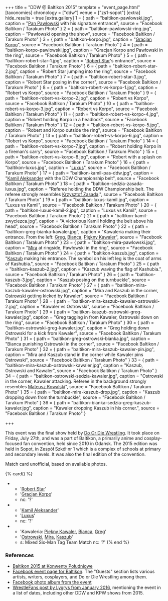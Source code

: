 +++
title = "DDW @ Baltikon 2015"
template = "event_page.html"
[taxonomies]
chronology = ["ddw"]
venue = ["zs1-sopot"]
[extra]
hide_results = true
[extra.gallery]
1 = { path = "baltikon-pawlowski.jpg", caption = "[Pan Pawłowski](@/w/pan-pawlowski.md) with his signature entrance", source = "Facebook Baltikon / Tarakum Photo" }
2 = { path = "baltikon-pawlowski-ring.jpg", caption = "Pawłowski opening the show", source = "Facebook Baltikon / Tarakum Photo" }
3 = { path = "baltikon-korpo.jpg", caption = "[Gracjan Korpo](@/w/gracjan-korpo.md)", source = "Facebook Baltikon / Tarakum Photo" }
4 = { path = "baltikon-korpo-pawlowski.jpg", caption = "Gracjan Korpo and Pawłowski in the ring", source = "Facebook Baltikon / Tarakum Photo" }
5 = { path = "baltikon-robert-star-1.jpg", caption = "[Robert Star](@/w/robert-star.md)'s entrance", source = "Facebook Baltikon / Tarakum Photo" }
6 = { path = "baltikon-robert-star-2.jpg", caption = "Robert Star jumping into the ring", source = "Facebook Baltikon / Tarakum Photo" }
7 = { path = "baltikon-robert-star-3.jpg", caption = "Robert Star posing in the corner", source = "Facebook Baltikon / Tarakum Photo" }
8 = { path = "baltikon-robert-vs-korpo-1.jpg", caption = "Robert vs Korpo", source = "Facebook Baltikon / Tarakum Photo" }
9 = { path = "baltikon-robert-vs-korpo-2.jpg", caption = "Robert vs Korpo", source = "Facebook Baltikon / Tarakum Photo" }
10 = { path = "baltikon-robert-vs-korpo-3.jpg", caption = "Robert vs Korpo", source = "Facebook Baltikon / Tarakum Photo" }
11 = { path = "baltikon-robert-vs-korpo-4.jpg", caption = "Robert holding Korpo in a headlock", source = "Facebook Baltikon / Tarakum Photo" }
12 = { path = "baltikon-robert-vs-korpo-5.jpg", caption = "Robert and Korpo outside the ring", source = "Facebook Baltikon / Tarakum Photo" }
13 = { path = "baltikon-robert-vs-korpo-6.jpg", caption = "Robert vs Korpo", source = "Facebook Baltikon / Tarakum Photo" }
14 = { path = "baltikon-robert-vs-korpo-7.jpg", caption = "Robert holding Korpo in a fireman's carry", source = "Facebook Baltikon / Tarakum Photo" }
15 = { path = "baltikon-robert-vs-korpo-8.jpg", caption = "Robert with a splash on Korpo", source = "Facebook Baltikon / Tarakum Photo" }
16 = { path = "baltikon-luxus.jpg", caption = "[Luxus](@/w/luxus.md)", source = "Facebook Baltikon / Tarakum Photo" }
17 = { path = "baltikon-kamil-pas-ddw.jpg", caption = "[Kamil Aleksander](@/w/kamil-aleksander.md) with the DDW Championship belt", source = "Facebook Baltikon / Tarakum Photo" }
18 = { path = "baltikon-sedzia-zasada-luxus.jpg", caption = "Referee holding the DDW Championship belt. The referee strongly resembles [Krzysztof Zasada](@/w/krzysztof-zasada.md).", source = "Facebook Baltikon / Tarakum Photo" }
19 = { path = "baltikon-luxus-kamil.jpg", caption = "Luxus vs Kamil", source = "Facebook Baltikon / Tarakum Photo" }
20 = { path = "baltikon-luxus-kamil-2.jpg", caption = "Luxus vs Kamil", source = "Facebook Baltikon / Tarakum Photo" }
21 = { path = "baltikon-kamil-zwyciezca.jpg", caption = "A victorious Kamil holding the belt above his head", source = "Facebook Baltikon / Tarakum Photo" }
22 = { path = "baltikon-greg-bianka-kawaler.jpg", caption = "Kawaleria making their entrance. From the left: [Greg](@/w/greg.md), [Bianca](@/w/bianca.md), [Piękny Kawaler](@/w/piekny-kawaler.md)", source = "Facebook Baltikon / Tarakum Photo" }
23 = { path = "baltikon-mira-pawlowski.jpg", caption = "[Mira](@/w/mira.md) at ringside, Pawłowski in the ring", source = "Facebook Baltikon / Tarakum Photo" }
24 = { path = "baltikon-kaszub.jpg", caption = "[Kaszub](@/w/kaszub.md) making his entrance. The symbol on his left leg is the coat of arms of Kashubia.", source = "Facebook Baltikon / Tarakum Photo" }
25 = { path = "baltikon-kaszub-2.jpg", caption = "Kaszub waving the flag of Kashubia.", source = "Facebook Baltikon / Tarakum Photo" }
26 = { path = "baltikon-kaszub-3.jpg", caption = "Kaszub posing on the turnbuckle", source = "Facebook Baltikon / Tarakum Photo" }
27 = { path = "baltikon-mira-kaszub-kawaler-ostrowski.jpg", caption = "Mira and Kaszub in the corner, [Ostrowski](@/w/ostrowski.md) getting kicked by Kawaler", source = "Facebook Baltikon / Tarakum Photo" }
28 = { path = "baltikon-mira-kaszub-kawaler-ostrowski-2.jpg", caption = "Kawaler vs Ostrowski", source = "Facebook Baltikon / Tarakum Photo" }
29 = { path = "baltikon-kaszub-ostrowski-greg-kawaler.jpg", caption = "Greg tagging in from Kawaler, Ostrowski down on the ring", source = "Facebook Baltikon / Tarakum Photo" }
30 = { path = "baltikon-ostrowski-greg-kawaler.jpg", caption = "Greg holding down Ostrowski for a kick from Kawaler", source = "Facebook Baltikon / Tarakum Photo" }
31 = { path = "baltikon-greg-ostrowski-bianka.jpg", caption = "Bianca punishing Ostrowski in the corner", source = "Facebook Baltikon / Tarakum Photo" }
32 = { path = "baltikon-mira-kaszub-kawaler-pin.jpg", caption = "Mira and Kaszub stand in the corner while Kawaler pins Ostrowski", source = "Facebook Baltikon / Tarakum Photo" }
33 = { path = "baltikon-mira-kaszub-ostrowski-kawaler.jpg", caption = "Kaszub, Ostrowski and Kawaler", source = "Facebook Baltikon / Tarakum Photo" }
34 = { path = "baltikon-ostrowski-sedzia-kawaler.jpg", caption = "Ostrowski in the corner, Kawaler attacking. Referee in the background strongly resembles [Mateusz Kowalski](@/w/mateusz-kowalski.md)", source = "Facebook Baltikon / Tarakum Photo" }
35 = { path = "baltikon-mira-kaszub-drop.jpg", caption = "Kaszub dropping down from the turnbuckle", source = "Facebook Baltikon / Tarakum Photo" }
36 = { path = "baltikon-bianka-sedzia-greg-kaszub-kawaler.jpg", caption = "Kawaler dropping Kaszub in his corner.", source = "Facebook Baltikon / Tarakum Photo" }

+++

This event was the final show held by [Do Or Die Wrestling](@/o/ddw.md).
It took place on Friday, July 27th, and was a part of Baltikon, a primarily anime and cosplay-focused fan convention, held since 2010 in Gdańsk.
The 2015 edition was held in Sopot, in Zespół Szkół nr 1 which is a complex of schools at primary and secondary levels.
It was also the final edition of the convention.

Match card unofficial, based on available photos.

{% card() %}
- - '[Robert Star](@/w/robert-star.md)'
  - '[Gracjan Korpo](@/w/gracjan-korpo.md)'
  - nc: '?'
- - '[Kamil Aleksander](@/w/kamil-aleksander.md)'
  - '[Luxus](@/w/luxus.md)'
  - nc: '?'
- - 'Kawaleria: [Piękny Kawaler](@/w/piekny-kawaler.md), [Bianca](@/w/bianca.md),
    [Greg](@/w/greg.md)'
  - '[Ostrowski](@/w/ostrowski.md), [Mira](@/w/mira.md), [Kaszub](@/w/kaszub.md)'
  - s: Mixed Six-Man Tag Team Match
    nc: '?'
{% end %}

### References

* [Baltikon 2015 at Konwenty Południowe](https://konwenty-poludniowe.pl/konwenty/kalendarz/205-baltikon-2015)
* [Facebook event page for Baltikon](https://www.facebook.com/events/857141374353362). The "Guests" section lists various artists, writers, cosplayers, and Do or Die Wrestling among them.
* [Facebook photo album from the event](https://www.facebook.com/Baltikon/posts/pfbid02XnBeM3ALvf1brgkJLWwWs4DUjXq7A2CLG23AyQyRHNtHcoMgPiU2zHPLwu3nFJml)
* [WrestleFans post by Lygrys from January 2016](https://wrestlefans.pl/forum/viewtopic.php?p=418906&sid=dbea7aa5e876e712bf24681029b6c4fd#p418906), mentioning the event in a list of dates, including other DDW and KPW shows from 2015.
